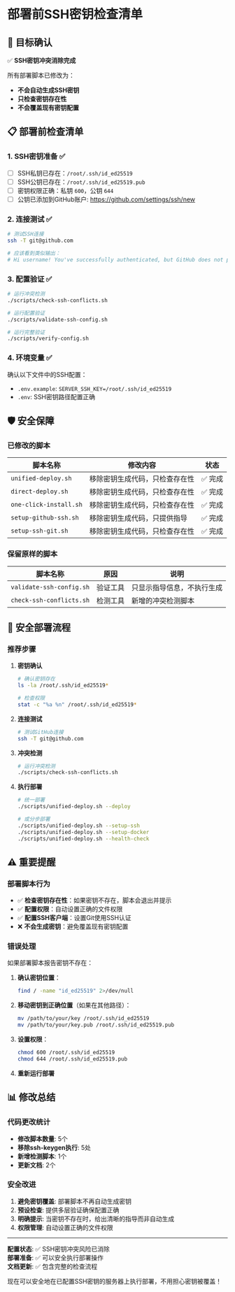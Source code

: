 # 部署前SSH密钥检查清单

## 🎯 目标确认

✅ **SSH密钥冲突消除完成**

所有部署脚本已修改为：
- **不会自动生成SSH密钥**
- **只检查密钥存在性**
- **不会覆盖现有密钥配置**

## 📋 部署前检查清单

### 1. SSH密钥准备 ✅

- [ ] SSH私钥已存在：`/root/.ssh/id_ed25519`
- [ ] SSH公钥已存在：`/root/.ssh/id_ed25519.pub`
- [ ] 密钥权限正确：私钥 `600`，公钥 `644`
- [ ] 公钥已添加到GitHub账户: https://github.com/settings/ssh/new

### 2. 连接测试 ✅

```bash
# 测试SSH连接
ssh -T git@github.com

# 应该看到类似输出：
# Hi username! You've successfully authenticated, but GitHub does not provide shell access.
```

### 3. 配置验证 ✅

```bash
# 运行冲突检测
./scripts/check-ssh-conflicts.sh

# 运行配置验证
./scripts/validate-ssh-config.sh

# 运行完整验证
./scripts/verify-config.sh
```

### 4. 环境变量 ✅

确认以下文件中的SSH配置：
- `.env.example`: `SERVER_SSH_KEY=/root/.ssh/id_ed25519`
- `.env`: SSH密钥路径配置正确

## 🛡️ 安全保障

### 已修改的脚本

| 脚本名称 | 修改内容 | 状态 |
|---------|----------|------|
| `unified-deploy.sh` | 移除密钥生成代码，只检查存在性 | ✅ 完成 |
| `direct-deploy.sh` | 移除密钥生成代码，只检查存在性 | ✅ 完成 |
| `one-click-install.sh` | 移除密钥生成代码，只检查存在性 | ✅ 完成 |
| `setup-github-ssh.sh` | 移除密钥生成代码，只提供指导 | ✅ 完成 |
| `setup-ssh-git.sh` | 移除密钥生成代码，只检查存在性 | ✅ 完成 |

### 保留原样的脚本

| 脚本名称 | 原因 | 说明 |
|---------|------|------|
| `validate-ssh-config.sh` | 验证工具 | 只显示指导信息，不执行生成 |
| `check-ssh-conflicts.sh` | 检测工具 | 新增的冲突检测脚本 |

## 🚀 安全部署流程

### 推荐步骤

1. **密钥确认**
   ```bash
   # 确认密钥存在
   ls -la /root/.ssh/id_ed25519*
   
   # 检查权限
   stat -c "%a %n" /root/.ssh/id_ed25519*
   ```

2. **连接测试**
   ```bash
   # 测试GitHub连接
   ssh -T git@github.com
   ```

3. **冲突检测**
   ```bash
   # 运行冲突检测
   ./scripts/check-ssh-conflicts.sh
   ```

4. **执行部署**
   ```bash
   # 统一部署
   ./scripts/unified-deploy.sh --deploy
   
   # 或分步部署
   ./scripts/unified-deploy.sh --setup-ssh
   ./scripts/unified-deploy.sh --setup-docker
   ./scripts/unified-deploy.sh --health-check
   ```

## ⚠️ 重要提醒

### 部署脚本行为

- ✅ **检查密钥存在性**：如果密钥不存在，脚本会退出并提示
- ✅ **配置权限**：自动设置正确的文件权限
- ✅ **配置SSH客户端**：设置Git使用SSH认证
- ❌ **不会生成密钥**：避免覆盖现有密钥配置

### 错误处理

如果部署脚本报告密钥不存在：

1. **确认密钥位置**：
   ```bash
   find / -name "id_ed25519" 2>/dev/null
   ```

2. **移动密钥到正确位置**（如果在其他路径）：
   ```bash
   mv /path/to/your/key /root/.ssh/id_ed25519
   mv /path/to/your/key.pub /root/.ssh/id_ed25519.pub
   ```

3. **设置权限**：
   ```bash
   chmod 600 /root/.ssh/id_ed25519
   chmod 644 /root/.ssh/id_ed25519.pub
   ```

4. **重新运行部署**

## 📊 修改总结

### 代码更改统计

- **修改脚本数量**: 5个
- **移除ssh-keygen执行**: 5处
- **新增检测脚本**: 1个
- **更新文档**: 2个

### 安全改进

1. **避免密钥覆盖**: 部署脚本不再自动生成密钥
2. **预设检查**: 提供多层验证确保配置正确
3. **明确提示**: 当密钥不存在时，给出清晰的指导而非自动生成
4. **权限管理**: 自动设置正确的文件权限

---

**配置状态**: ✅ SSH密钥冲突风险已消除  
**部署准备**: ✅ 可以安全执行部署操作  
**文档更新**: ✅ 包含完整的检查流程  

现在可以安全地在已配置SSH密钥的服务器上执行部署，不用担心密钥被覆盖！
